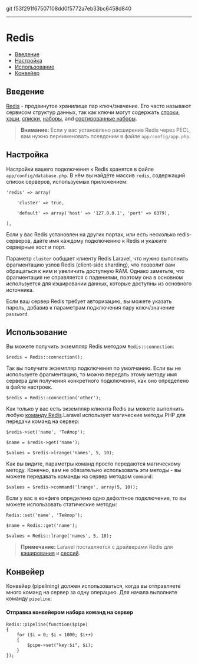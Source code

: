 git f53f291f67507108dd0f5772a7eb33bc6458d840

---

# Redis

- [Введение](#introduction)
- [Настройка](#configuration)
- [Использование](#usage)
- [Конвейер](#pipelining)

<a name="introduction"></a>
## Введение

[Redis](http://redis.io) - продвинутое хранилище пар ключ/значение. Его часто называют сервисом структур данных, так как ключи могут содержать [строки](http://redis.io/topics/data-types#strings), [хэши](http://redis.io/topics/data-types#hashes), [списки](http://redis.io/topics/data-types#lists), [наборы](http://redis.io/topics/data-types#sets), and [сортированные наборы](http://redis.io/topics/data-types#sorted-sets).

> **Внимание:** Если у вас установлено расширение Redis через PECL, вам нужно переименовать псевдоним в файле `app/config/app.php`.

<a name="configuration"></a>
## Настройка

Настройки вашего подключения к Redis хранятся в файле `app/config/database.php`. В нём вы найдёте массив `redis`, содержащий список серверов, используемых приложением:

	'redis' => array(

		'cluster' => true,

		'default' => array('host' => '127.0.0.1', 'port' => 6379),

	),

Если у вас Redis установлен на других портах, или есть несколько redis-серверов, дайте имя каждому подключению к Redis и укажите серверные хост и порт.

Параметр `cluster` ообщает клиенту Redis Laravel, что нужно выполнить фрагментацию узлов Redis (client-side sharding), что позволит вам обращаться к ним и увеличить доступную RAM. Однако заметьте, что фрагментация не справляется с падениями, поэтому она в основном используется для кэшировании данных, которые доступны из основного источника.

Если ваш сервер Redis требует авторизацию, вы можете указать пароль, добавив к параметрам подключения пару ключ/значение `password`.

<a name="usage"></a>
## Использование

Вы можете получить экземпляр Redis методом `Redis::connection`:

	$redis = Redis::connection();

Так вы получите экземпляр подключения по умолчанию. Если вы не используете фрагментацию, то можно передать этому методу имя сервера для получения конкретного подключения, как оно определено в файле настроек.

	$redis = Redis::connection('other');

Как только у вас есть экземпляр клиента Redis вы можете выполнить любую [команду Redis](http://redis.io/commands).Laravel использует магические методы PHP для передачи команд на сервер:

	$redis->set('name', 'Тейлор');

	$name = $redis->get('name');

	$values = $redis->lrange('names', 5, 10);

Как вы видите, параметры команд просто передаются магическому методу. Конечно, вам не обязательно использовать эти методы - вы можете передавать команды на сервер методом `command`:

	$values = $redis->command('lrange', array(5, 10));

Если у вас в конфиге определено одно дефолтное подключение, то вы можете использовать статические методы:

	Redis::set('name', 'Тейлор');

	$name = Redis::get('name');

	$values = Redis::lrange('names', 5, 10);

> **Примечание:** Laravel поставляется с драйверами Redis для [кэширования](/docs/cache) и [сессий](/docs/session).

<a name="pipelining"></a>
## Конвейер

Конвейер (pipelining) должен использоваться, когда вы отправляете много команд на сервер за одну операцию. Для начала выполните команду `pipeline`:

#### Отправка конвейером набора команд на сервер

	Redis::pipeline(function($pipe)
	{
		for ($i = 0; $i < 1000; $i++)
		{
			$pipe->set("key:$i", $i);
		}
	});